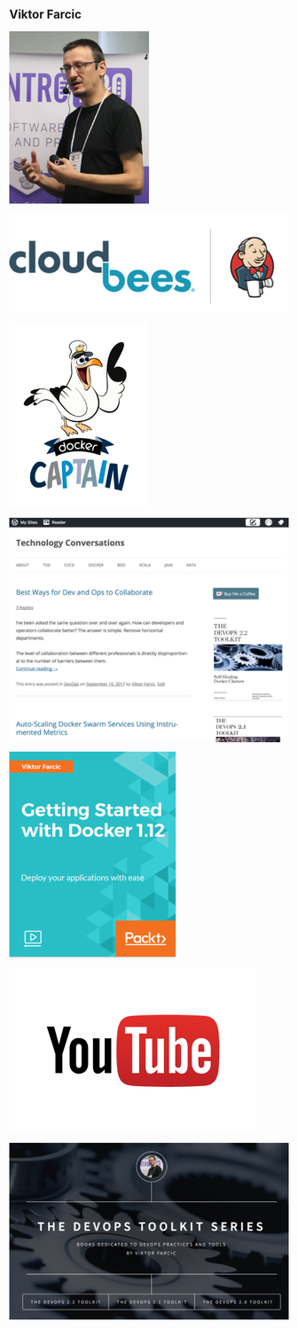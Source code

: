 ## Viktor Farcic

<img src="../img/viktor.jpg" style="width: 50%; height: 50%;" />


[<img src="../img/company-big.png" style="background-color: white;" />](https://www.cloudbees.com)


[<img src="../img/docker-captain.png" style="width: 50%; height: 50%;" />](https://www.docker.com/community/docker-captains)


![](../img/technology-conversations.png)


![](../img/products/packt-video.png)


![](../img/youtube.png)


![](../img/devops-toolkit-series.png)
